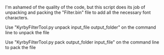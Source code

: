 I'm ashamed of the quality of the code, but this script does its job of unpacking and packing the "Filter.bin" file to add all the necessary font characters.

Use "KyrbyFilterTool.py unpack input_file output_folder" on the command line to unpack the file

Use "KyrbyFilterTool.py pack output_folder input_file" on the command line to pack the file
